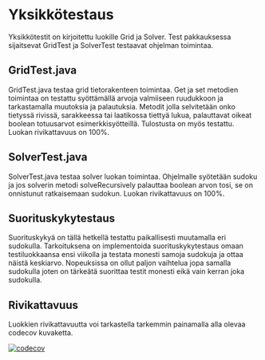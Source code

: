 # Yksikkötestaus

Yksikkötestit on kirjoitettu luokille Grid ja Solver.
Test pakkauksessa sijaitsevat GridTest ja SolverTest testaavat ohjelman toimintaa.

## GridTest.java
GridTest.java testaa grid tietorakenteen toimintaa. Get ja set metodien toimintaa on testattu syöttämällä arvoja valmiiseen ruudukkoon ja tarkastamalla muutoksia ja palautuksia. Metodit jolla selvitetään onko tietyssä rivissä, sarakkeessa tai laatikossa tiettyä lukua, palauttavat oikeat boolean totuusarvot esimerkkisyötteillä. Tulostusta on myös testattu. Luokan rivikattavuus on 100%.

## SolverTest.java
SolverTest.java testaa solver luokan toimintaa. Ohjelmalle syötetään sudoku ja jos solverin metodi solveRecursively palauttaa boolean arvon tosi, se on onnistunut ratkaisemaan sudokun. Luokan rivikattavuus on 100%.

## Suorituskykytestaus
Suorituskykyä on tällä hetkellä testattu paikallisesti muutamalla eri sudokulla. Tarkoituksena on implementoida suorituskykytestaus omaan testiluokkaansa ensi viikolla ja testata monesti samoja sudokuja ja ottaa näistä keskiarvo. Nopeuksissa on ollut paljon vaihtelua jopa samalla sudokulla joten on tärkeätä suorittaa testit monesti eikä vain kerran joka sudokulla.

## Rivikattavuus
Luokkien rivikattavuutta voi tarkastella tarkemmin painamalla alla olevaa codecov kuvaketta.

[![codecov](https://codecov.io/gh/nagajaga/SudokuSolver/branch/master/graph/badge.svg)](https://codecov.io/gh/nagajaga/SudokuSolver)

